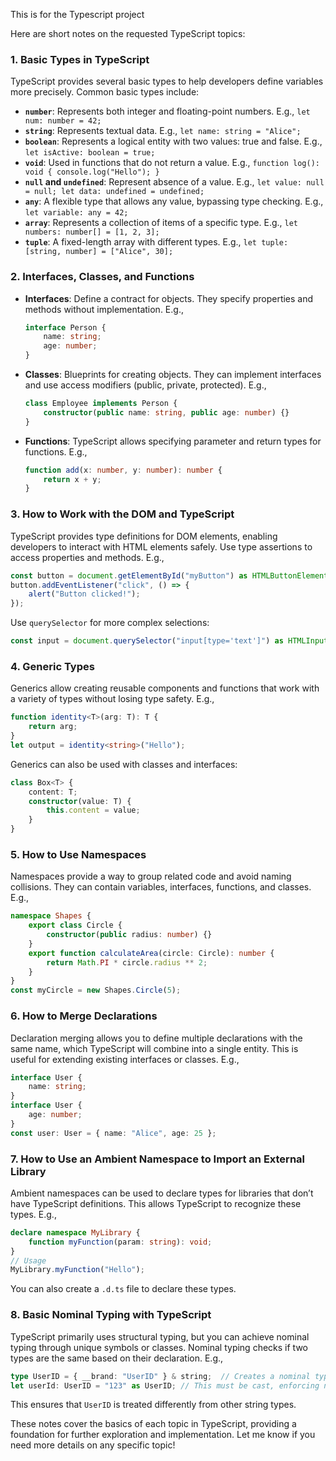 This is for the Typescript project

Here are short notes on the requested TypeScript topics:

### 1. Basic Types in TypeScript
TypeScript provides several basic types to help developers define variables more precisely. Common basic types include:
- **`number`**: Represents both integer and floating-point numbers. E.g., `let num: number = 42;`
- **`string`**: Represents textual data. E.g., `let name: string = "Alice";`
- **`boolean`**: Represents a logical entity with two values: true and false. E.g., `let isActive: boolean = true;`
- **`void`**: Used in functions that do not return a value. E.g., `function log(): void { console.log("Hello"); }`
- **`null` and `undefined`**: Represent absence of a value. E.g., `let value: null = null; let data: undefined = undefined;`
- **`any`**: A flexible type that allows any value, bypassing type checking. E.g., `let variable: any = 42;`
- **`array`**: Represents a collection of items of a specific type. E.g., `let numbers: number[] = [1, 2, 3];`
- **`tuple`**: A fixed-length array with different types. E.g., `let tuple: [string, number] = ["Alice", 30];`

### 2. Interfaces, Classes, and Functions
- **Interfaces**: Define a contract for objects. They specify properties and methods without implementation. E.g.,
  ```typescript
  interface Person {
      name: string;
      age: number;
  }
  ```
- **Classes**: Blueprints for creating objects. They can implement interfaces and use access modifiers (public, private, protected). E.g.,
  ```typescript
  class Employee implements Person {
      constructor(public name: string, public age: number) {}
  }
  ```
- **Functions**: TypeScript allows specifying parameter and return types for functions. E.g.,
  ```typescript
  function add(x: number, y: number): number {
      return x + y;
  }
  ```

### 3. How to Work with the DOM and TypeScript
TypeScript provides type definitions for DOM elements, enabling developers to interact with HTML elements safely. Use type assertions to access properties and methods. E.g.,
```typescript
const button = document.getElementById("myButton") as HTMLButtonElement;
button.addEventListener("click", () => {
    alert("Button clicked!");
});
```
Use `querySelector` for more complex selections:
```typescript
const input = document.querySelector("input[type='text']") as HTMLInputElement;
```

### 4. Generic Types
Generics allow creating reusable components and functions that work with a variety of types without losing type safety. E.g.,
```typescript
function identity<T>(arg: T): T {
    return arg;
}
let output = identity<string>("Hello");
```
Generics can also be used with classes and interfaces:
```typescript
class Box<T> {
    content: T;
    constructor(value: T) {
        this.content = value;
    }
}
```

### 5. How to Use Namespaces
Namespaces provide a way to group related code and avoid naming collisions. They can contain variables, interfaces, functions, and classes. E.g.,
```typescript
namespace Shapes {
    export class Circle {
        constructor(public radius: number) {}
    }
    export function calculateArea(circle: Circle): number {
        return Math.PI * circle.radius ** 2;
    }
}
const myCircle = new Shapes.Circle(5);
```

### 6. How to Merge Declarations
Declaration merging allows you to define multiple declarations with the same name, which TypeScript will combine into a single entity. This is useful for extending existing interfaces or classes. E.g.,
```typescript
interface User {
    name: string;
}
interface User {
    age: number;
}
const user: User = { name: "Alice", age: 25 };
```

### 7. How to Use an Ambient Namespace to Import an External Library
Ambient namespaces can be used to declare types for libraries that don’t have TypeScript definitions. This allows TypeScript to recognize these types. E.g.,
```typescript
declare namespace MyLibrary {
    function myFunction(param: string): void;
}
// Usage
MyLibrary.myFunction("Hello");
```
You can also create a `.d.ts` file to declare these types.

### 8. Basic Nominal Typing with TypeScript
TypeScript primarily uses structural typing, but you can achieve nominal typing through unique symbols or classes. Nominal typing checks if two types are the same based on their declaration. E.g.,
```typescript
type UserID = { __brand: "UserID" } & string;  // Creates a nominal type
let userId: UserID = "123" as UserID; // This must be cast, enforcing nominal typing
```
This ensures that `UserID` is treated differently from other string types.

These notes cover the basics of each topic in TypeScript, providing a foundation for further exploration and implementation. Let me know if you need more details on any specific topic!